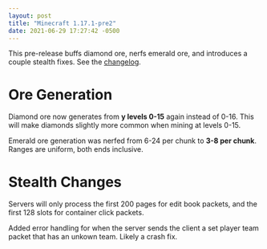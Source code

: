 ```yaml
---
layout: post
title: "Minecraft 1.17.1-pre2"
date: 2021-06-29 17:27:42 -0500
---
```


This pre-release buffs diamond ore, nerfs emerald ore, and introduces a couple stealth fixes. See the [changelog](https://www.minecraft.net/en-us/article/minecraft-1-17-1-pre-release-2).

# Ore Generation

Diamond ore now generates from **y levels 0-15** again instead of 0-16. This will make diamonds slightly more common when mining at levels 0-15.

Emerald ore generation was nerfed from 6-24 per chunk to **3-8 per chunk**. Ranges are uniform, both ends inclusive.

# Stealth Changes

Servers will only process the first 200 pages for edit book packets, and the first 128 slots for container click packets.

Added error handling for when the server sends the client a set player team packet that has an unkown team. Likely a crash fix.

